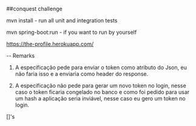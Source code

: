 ##conquest challenge

mvn install - run all unit and integration tests

mvn spring-boot:run - if you want to run by yourself

https://the-profile.herokuapp.com/

-- Remarks

1) A especificação pede para enviar o token como atributo do Json, eu não faria isso e a enviaria como header do response.

2) A especificação não pede para gerar um novo token no login, nesse caso o token ficaria congelado no banco e como foi pedido para usar um hash a aplicação seria inviável, nesse caso eu gero um token no login.

[]'s
